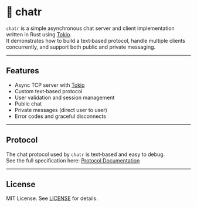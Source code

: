 # 💬 chatr

`chatr` is a simple asynchronous chat server and client implementation written in Rust using [Tokio](https://tokio.rs).  
It demonstrates how to build a text‑based protocol, handle multiple clients concurrently, and support both public and private messaging.

---

## Features

- Async TCP server with [Tokio](https://tokio.rs)
- Custom text‑based protocol
- User validation and session management
- Public chat 
- Private messages (direct user to user)
- Error codes and graceful disconnects

---

## Protocol

The chat protocol used by `chatr` is text‑based and easy to debug.  
See the full specification here: [Protocol Documentation](./PROTOCOL.md)

---


## License

MIT License. See [LICENSE](./LICENSE) for details.
